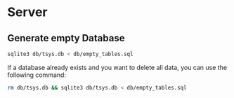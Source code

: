 # Server

## Generate empty Database

```sh
sqlite3 db/tsys.db < db/empty_tables.sql
```

If a database already exists and you want to delete all data, you can use the following command:

```sh 
rm db/tsys.db && sqlite3 db/tsys.db < db/empty_tables.sql
```
